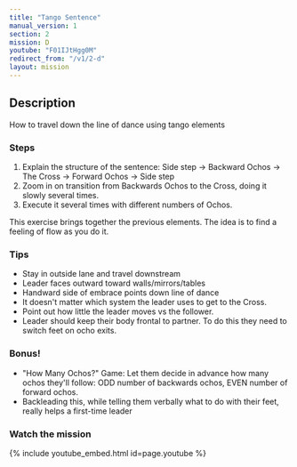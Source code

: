 ```yaml
---
title: "Tango Sentence"
manual_version: 1
section: 2
mission: D
youtube: "F01IJtHgg0M"
redirect_from: "/v1/2-d"
layout: mission
---
```




## Description

How to travel down the line of dance using tango elements

### Steps

1. Explain the structure of the sentence: Side step -> Backward Ochos -> The Cross -> Forward Ochos -> Side step
2. Zoom in on transition from Backwards Ochos to the Cross, doing it slowly several times.
3. Execute it several times with different numbers of Ochos. 

This exercise brings together the previous elements. The idea is to find a feeling of flow as you do it.  

### Tips

* Stay in outside lane and travel downstream
* Leader faces outward toward walls/mirrors/tables
* Handward side of embrace points down line of dance
* It doesn't matter which system the leader uses to get to the Cross.
* Point out how little the leader moves vs the follower. 
* Leader should keep their body frontal to partner. To do this they need to switch feet on ocho exits.

### Bonus! 

* "How Many Ochos?" Game: Let them decide in advance how many ochos they'll follow: ODD number of backwards ochos, EVEN number of forward ochos. 
* Backleading this, while telling them verbally what to do with their feet, really helps a first-time leader

### Watch the mission

{% include youtube_embed.html id=page.youtube %}


